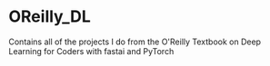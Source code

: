 # OReilly_DL
Contains all of the projects I do from the O'Reilly Textbook on Deep Learning for Coders with fastai and PyTorch
